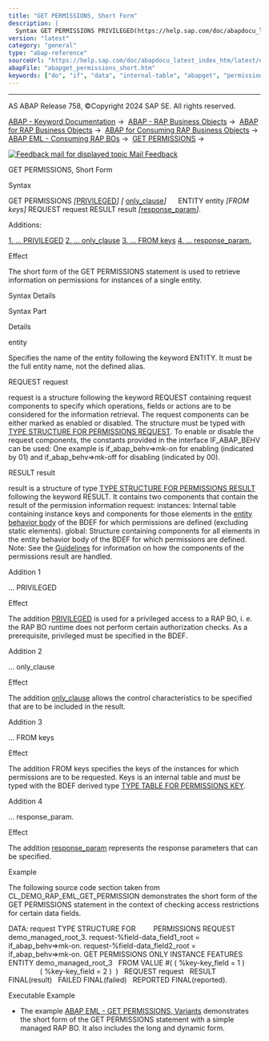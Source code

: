 ```yaml
---
title: "GET PERMISSIONS, Short Form"
description: |
  Syntax GET PERMISSIONS PRIVILEGED(https://help.sap.com/doc/abapdocu_latest_index_htm/latest/en-US/abapeml_privileged.htm)  only_clause(https://help.sap.com/doc/abapdocu_latest_index_htm/latest/en-US/abapget_permissions_only_clause.htm) ENTITY entity FROM keys REQUEST req
version: "latest"
category: "general"
type: "abap-reference"
sourceUrl: "https://help.sap.com/doc/abapdocu_latest_index_htm/latest/en-US/abapget_permissions_short.htm"
abapFile: "abapget_permissions_short.htm"
keywords: ["do", "if", "data", "internal-table", "abapget", "permissions", "short"]
---
```


* * *

AS ABAP Release 758, ©Copyright 2024 SAP SE. All rights reserved.

[ABAP - Keyword Documentation](https://help.sap.com/doc/abapdocu_latest_index_htm/latest/en-US/abenabap.htm) →  [ABAP - RAP Business Objects](https://help.sap.com/doc/abapdocu_latest_index_htm/latest/en-US/abenabap_rap.htm) →  [ABAP for RAP Business Objects](https://help.sap.com/doc/abapdocu_latest_index_htm/latest/en-US/abenabap_for_rap_bos.htm) →  [ABAP for Consuming RAP Business Objects](https://help.sap.com/doc/abapdocu_latest_index_htm/latest/en-US/abenabap_consume_rap_bos.htm) →  [ABAP EML - Consuming RAP BOs](https://help.sap.com/doc/abapdocu_latest_index_htm/latest/en-US/abeneml.htm) →  [GET PERMISSIONS](https://help.sap.com/doc/abapdocu_latest_index_htm/latest/en-US/abapget_permissions.htm) → 

 [![](Mail.gif?object=Mail.gif "Feedback mail for displayed topic") Mail Feedback](mailto:f1_help@sap.com?subject=Feedback%20on%20ABAP%20Documentation&body=Document:%20GET%20PERMISSIONS%2C%20Short%20Form%2C%20ABAPGET_PERMISSIONS_SHORT%2C%20758%0D%0A%0D%0AError:%0D%0A%0D%0A%0D%0A%0D%0ASuggestion%20for%20improvement:)

GET PERMISSIONS, Short Form

Syntax

GET PERMISSIONS *\[*[PRIVILEGED](https://help.sap.com/doc/abapdocu_latest_index_htm/latest/en-US/abapeml_privileged.htm)*\]* *\[* [only\_clause](https://help.sap.com/doc/abapdocu_latest_index_htm/latest/en-US/abapget_permissions_only_clause.htm)*\]*
     ENTITY entity *\[*FROM keys*\]* REQUEST request RESULT result *\[*[response\_param](https://help.sap.com/doc/abapdocu_latest_index_htm/latest/en-US/abapeml_response.htm)*\]*.

Additions:

[1\. ... PRIVILEGED](#!ABAP_ADDITION_1@1@)
[2\. ... only\_clause](#!ABAP_ADDITION_2@2@)
[3\. ... FROM keys](#!ABAP_ADDITION_3@3@)
[4\. ... response\_param.](#!ABAP_ADDITION_4@4@)

Effect

The short form of the GET PERMISSIONS statement is used to retrieve information on permissions for instances of a single entity.

Syntax Details

Syntax Part

Details

entity

Specifies the name of the entity following the keyword ENTITY. It must be the full entity name, not the defined alias.

REQUEST request

request is a structure following the keyword REQUEST containing request components to specify which operations, fields or actions are to be considered for the information retrieval. The request components can be either marked as enabled or disabled. The structure must be typed with [TYPE STRUCTURE FOR PERMISSIONS REQUEST](https://help.sap.com/doc/abapdocu_latest_index_htm/latest/en-US/abaptype_structure_for.htm).
To enable or disable the request components, the constants provided in the interface IF\_ABAP\_BEHV can be used: One example is if\_abap\_behv=>mk-on for enabling (indicated by 01) and if\_abap\_behv=>mk-off for disabling (indicated by 00).

RESULT result

result is a structure of type [TYPE STRUCTURE FOR PERMISSIONS RESULT](https://help.sap.com/doc/abapdocu_latest_index_htm/latest/en-US/abaptype_structure_for.htm) following the keyword RESULT. It contains two components that contain the result of the permission information request:
instances: Internal table containing instance keys and components for those elements in the [entity behavior body](https://help.sap.com/doc/abapdocu_latest_index_htm/latest/en-US/abenbdl_body.htm) of the BDEF for which permissions are defined (excluding static elements).
global: Structure containing components for all elements in the entity behavior body of the BDEF for which permissions are defined.
Note: See the [Guidelines](https://help.sap.com/doc/abapdocu_latest_index_htm/latest/en-US/abapget_permissions_rules.htm) for information on how the components of the permissions result are handled.

Addition 1   

... PRIVILEGED

Effect

The addition [PRIVILEGED](https://help.sap.com/doc/abapdocu_latest_index_htm/latest/en-US/abapeml_privileged.htm) is used for a privileged access to a RAP BO, i. e. the RAP BO runtime does not perform certain authorization checks. As a prerequisite, privileged must be specified in the BDEF.

Addition 2   

... only\_clause

Effect

The addition [only\_clause](https://help.sap.com/doc/abapdocu_latest_index_htm/latest/en-US/abapget_permissions_only_clause.htm) allows the control characteristics to be specified that are to be included in the result.

Addition 3   

... FROM keys

Effect

The addition FROM keys specifies the keys of the instances for which permissions are to be requested. Keys is an internal table and must be typed with the BDEF derived type [TYPE TABLE FOR PERMISSIONS KEY](https://help.sap.com/doc/abapdocu_latest_index_htm/latest/en-US/abaptype_table_for.htm).

Addition 4   

... response\_param.

Effect

The addition [response\_param](https://help.sap.com/doc/abapdocu_latest_index_htm/latest/en-US/abapeml_response.htm) represents the response parameters that can be specified.

Example

The following source code section taken from CL\_DEMO\_RAP\_EML\_GET\_PERMISSION demonstrates the short form of the GET PERMISSIONS statement in the context of checking access restrictions for certain data fields.

DATA: request TYPE STRUCTURE FOR
        PERMISSIONS REQUEST demo\_managed\_root\_3.
request-%field-data\_field1\_root = if\_abap\_behv=>mk-on.
request-%field-data\_field2\_root = if\_abap\_behv=>mk-on.
GET PERMISSIONS ONLY INSTANCE FEATURES ENTITY demo\_managed\_root\_3
  FROM VALUE #( ( %key-key\_field = 1 )
                ( %key-key\_field = 2 )  )
  REQUEST request
  RESULT FINAL(result)
  FAILED FINAL(failed)
  REPORTED FINAL(reported).

Executable Example

-   The example [ABAP EML - GET PERMISSIONS, Variants](https://help.sap.com/doc/abapdocu_latest_index_htm/latest/en-US/abenget_perm_forms_abexa.htm) demonstrates the short form of the GET PERMISSIONS statement with a simple managed RAP BO. It also includes the long and dynamic form.